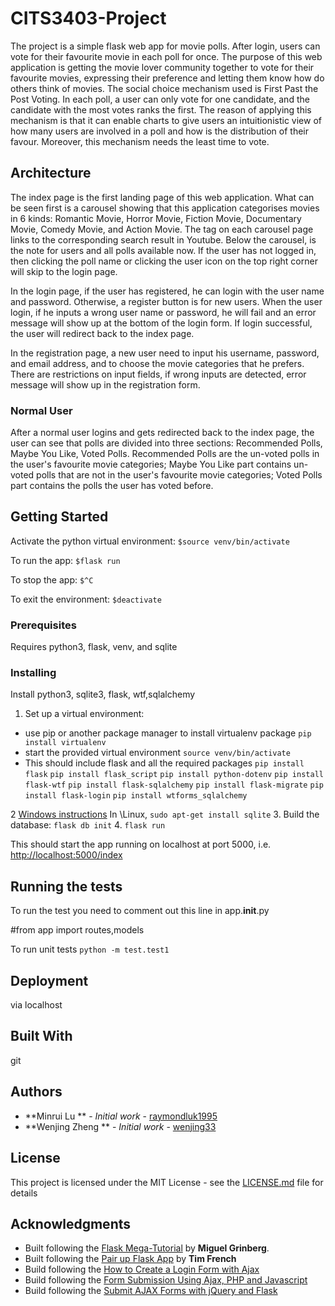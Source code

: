 # CITS3403-Project

The project is a simple flask web app for movie polls. After login, users can vote for their favourite movie in each poll for once.
The purpose of this web application is getting the movie lover community together to vote for their favourite movies, expressing their preference and letting them know how do others think of movies.
The social choice mechanism used is First Past the Post Voting. In each poll, a user can only vote for one candidate, and the candidate with the most votes ranks the first. The reason of applying this mechanism is that it can enable charts to give users an intuitionistic view of how many users are involved in a poll and how is the distribution of their favour. Moreover, this mechanism needs the least time to vote.

## Architecture
The index page is the first landing page of this web application. What can be seen first is a carousel showing that this application categorises movies in 6 kinds: Romantic Movie, Horror Movie, Fiction Movie, Documentary Movie, Comedy Movie, and Action Movie. The tag on each carousel page links to the corresponding search result in Youtube. Below the carousel, is the note for users and all polls available now. If the user has not logged in, then clicking the poll name or clicking the user icon on the top right corner will skip to the login page.

In the login page, if the user has registered, he can login with the user name and password. Otherwise, a register button is for new users. When the user login, if he inputs a wrong user name or password, he will fail and an error message will show up at the bottom of the login form. If login successful, the user will redirect back to the index page.

In the registration page, a new user need to input his username, password, and email address, and to choose the movie categories that he prefers. There are restrictions on input fields, if wrong inputs are detected, error message will show up in the registration form.

### Normal User
After a normal user logins and gets redirected back to the index page, the user can see that polls are divided into three sections: Recommended Polls, Maybe You Like, Voted Polls. Recommended Polls are the un-voted polls in the user's favourite movie categories; Maybe You Like part contains un-voted polls that are not in the user's favourite movie categories; Voted Polls part contains the polls the user has voted before.


## Getting Started

Activate the python virtual environment:
`$source venv/bin/activate`

To run the app:
`$flask run`

To stop the app:
`$^C`

To exit the environment:
`$deactivate`

### Prerequisites

Requires python3, flask, venv, and sqlite


### Installing

Install python3, sqlite3, flask, wtf,sqlalchemy

1. Set up a virtual environment:
 - use pip or another package manager to install virtualenv package `pip install virtualenv`
 - start the provided virtual environment
   `source venv/bin/activate`
 - This should include flask and all the required packages
 `pip install flask`
 `pip install flask_script`
 `pip install python-dotenv`
 `pip install flask-wtf`
 `pip install flask-sqlalchemy`
 `pip install flask-migrate`
 `pip install flask-login`
 `pip install wtforms_sqlalchemy`

2  [Windows instructions](http://www.sqlitetutorial.net/download-install-sqlite/)
  In \Linux, `sudo apt-get install sqlite`
3. Build the database: `flask db init`
4. `flask run`

This should start the app running on localhost at port 5000, i.e. [http://localhost:5000/index](http://localhost:5000/index)

## Running the tests

To run the test you need to comment out this line in app.__init__.py

 #from app import routes,models


To run unit tests
`python -m test.test1`

## Deployment

via localhost

## Built With

git

## Authors

* **Minrui Lu ** - *Initial work* - [raymondluk1995](https://github.com/raymondluk1995)
* **Wenjing Zheng ** - *Initial work* - [wenjing33](https://github.com/wenjing33)

## License

This project is licensed under the MIT License - see the [LICENSE.md](LICENSE.md) file for details

## Acknowledgments

* Built following the [Flask Mega-Tutorial](https://blog.miguelgrinberg.com/post/the-flask-mega-tutorial-part-i-hello-world) by **Miguel Grinberg**.
* Built following the [Pair up Flask App](https://github.com/drtnf/cits3403-pair-up) by **Tim French**
* Build following the [How to Create a Login Form with Ajax](https://www.webucator.com/how-to/how-create-login-form-with-ajax.cfm)
* Build following the [Form Submission Using Ajax, PHP and Javascript](https://www.formget.com/form-submission-using-ajax-php-and-javascript/)
* Build following the [Submit AJAX Forms with jQuery and Flask](https://www.youtube.com/watch?v=IZWtHsM3Y5A)
